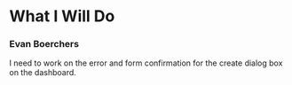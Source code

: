 # What I Will Do
### Evan Boerchers
I need to work on the error and form confirmation for the create dialog box on the dashboard.
